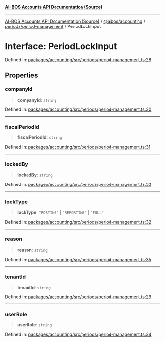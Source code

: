[**AI-BOS Accounts API Documentation (Source)**](../../../../../README.md)

***

[AI-BOS Accounts API Documentation (Source)](../../../../../README.md) / [@aibos/accounting](../../../README.md) / [periods/period-management](../README.md) / PeriodLockInput

# Interface: PeriodLockInput

Defined in: [packages/accounting/src/periods/period-management.ts:28](https://github.com/pohlai88/accounts/blob/48103fb36d28b2b9bfb33472b6de2f719773cde9/packages/accounting/src/periods/period-management.ts#L28)

## Properties

### companyId

> **companyId**: `string`

Defined in: [packages/accounting/src/periods/period-management.ts:30](https://github.com/pohlai88/accounts/blob/48103fb36d28b2b9bfb33472b6de2f719773cde9/packages/accounting/src/periods/period-management.ts#L30)

***

### fiscalPeriodId

> **fiscalPeriodId**: `string`

Defined in: [packages/accounting/src/periods/period-management.ts:31](https://github.com/pohlai88/accounts/blob/48103fb36d28b2b9bfb33472b6de2f719773cde9/packages/accounting/src/periods/period-management.ts#L31)

***

### lockedBy

> **lockedBy**: `string`

Defined in: [packages/accounting/src/periods/period-management.ts:33](https://github.com/pohlai88/accounts/blob/48103fb36d28b2b9bfb33472b6de2f719773cde9/packages/accounting/src/periods/period-management.ts#L33)

***

### lockType

> **lockType**: `"POSTING"` \| `"REPORTING"` \| `"FULL"`

Defined in: [packages/accounting/src/periods/period-management.ts:32](https://github.com/pohlai88/accounts/blob/48103fb36d28b2b9bfb33472b6de2f719773cde9/packages/accounting/src/periods/period-management.ts#L32)

***

### reason

> **reason**: `string`

Defined in: [packages/accounting/src/periods/period-management.ts:35](https://github.com/pohlai88/accounts/blob/48103fb36d28b2b9bfb33472b6de2f719773cde9/packages/accounting/src/periods/period-management.ts#L35)

***

### tenantId

> **tenantId**: `string`

Defined in: [packages/accounting/src/periods/period-management.ts:29](https://github.com/pohlai88/accounts/blob/48103fb36d28b2b9bfb33472b6de2f719773cde9/packages/accounting/src/periods/period-management.ts#L29)

***

### userRole

> **userRole**: `string`

Defined in: [packages/accounting/src/periods/period-management.ts:34](https://github.com/pohlai88/accounts/blob/48103fb36d28b2b9bfb33472b6de2f719773cde9/packages/accounting/src/periods/period-management.ts#L34)
